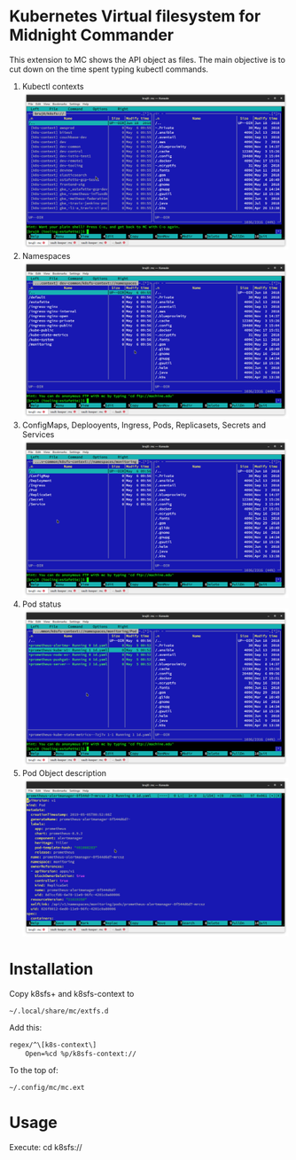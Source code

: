 
# Kubernetes Virtual filesystem for Midnight Commander

This extension to MC shows the API object as files. 
The main objective is to cut down on the time spent typing kubectl commands.

 1. Kubectl contexts
 ![k8s contexts](screenshots/Screenshot_20190506_095605.png)
 2. Namespaces 
 ![Namespaces](screenshots/Screenshot_20190506_095628.png)
 3. ConfigMaps, Deplooyents, Ingress, Pods, Replicasets, Secrets and Services ![k8s objects](screenshots/Screenshot_20190506_095639.png)
 4. Pod status 
 ![k8s objects](screenshots/Screenshot_20190506_095721.png)
 5. Pod Object description  
 ![Pod Object description](screenshots/Screenshot_20190506_095729.png) 


# Installation 

Copy k8sfs+ and k8sfs-context to
```shell
~/.local/share/mc/extfs.d
```

Add this:
```
regex/^\[k8s-context\]
	Open=%cd %p/k8sfs-context://
```

To the top of:
```shell
~/.config/mc/mc.ext
```

# Usage
Execute: cd k8sfs://
